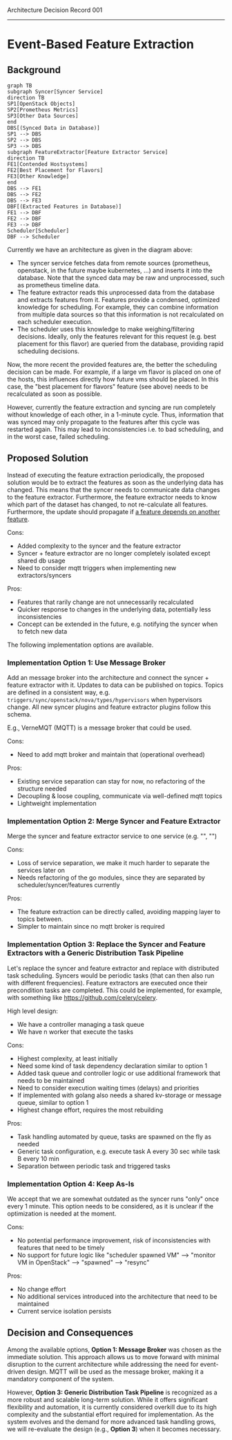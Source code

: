 Architecture Decision Record 001

---

# Event-Based Feature Extraction

## Background

```mermaid
graph TB
subgraph Syncer[Syncer Service]
direction TB
SP1[OpenStack Objects]
SP2[Prometheus Metrics]
SP3[Other Data Sources]
end
DBS[(Synced Data in Database)]
SP1 --> DBS
SP2 --> DBS
SP3 --> DBS
subgraph FeatureExtractor[Feature Extractor Service]
direction TB
FE1[Contended Hostsystems]
FE2[Best Placement for Flavors]
FE3[Other Knowledge]
end
DBS --> FE1
DBS --> FE2
DBS --> FE3
DBF[(Extracted Features in Database)]
FE1 --> DBF
FE2 --> DBF
FE3 --> DBF
Scheduler[Scheduler]
DBF --> Scheduler
```

Currently we have an architecture as given in the diagram above:

- The syncer service fetches data from remote sources (prometheus, openstack, in the future maybe kubernetes, ...) and inserts it into the database. Note that the synced data may be raw and unprocessed, such as prometheus timeline data.
- The feature extractor reads this unprocessed data from the database and extracts features from it. Features provide a condensed, optimized knowledge for scheduling. For example, they can combine information from multiple data sources so that this information is not recalculated on each scheduler execution.
- The scheduler uses this knowledge to make weighing/filtering decisions. Ideally, only the features relevant for this request (e.g. best placement for this flavor) are queried from the database, providing rapid scheduling decisions.

Now, the more recent the provided features are, the better the scheduling decision can be made. For example, if a large vm flavor is placed on one of the hosts, this influences directly how future vms should be placed. In this case, the "best placement for flavors" feature (see above) needs to be recalculated as soon as possible.

However, currently the feature extraction and syncing are run completely without knowledge of each other, in a 1-minute cycle. Thus, information that was synced may only propagate to the features after this cycle was restarted again. This may lead to inconsistencies i.e. to bad scheduling, and in the worst case, failed scheduling.

## Proposed Solution

Instead of executing the feature extraction periodically, the proposed solution would be to extract the features as soon as the underlying data has changed. This means that the syncer needs to communicate data changes to the feature extractor. Furthermore, the feature extractor needs to know which part of the dataset has changed, to not re-calculate all features. Furthermore, the update should propagate if [a feature depends on another feature](https://github.com/cobaltcore-dev/cortex/blob/d1698cfa7a07a1eafacfc56dd2545ee1e28da40b/helm/cortex/values.yaml#L269).

Cons:
- Added complexity to the syncer and the feature extractor
- Syncer + feature extractor are no longer completely isolated except shared db usage
- Need to consider mqtt triggers when implementing new extractors/syncers

Pros:
- Features that rarily change are not unnecessarily recalculated
- Quicker response to changes in the underlying data, potentially less inconsistencies
- Concept can be extended in the future, e.g. notifying the syncer when to fetch new data

The following implementation options are available.

### Implementation Option 1: Use Message Broker

Add an message broker into the architecture and connect the syncer + feature extractor with it. Updates to data can be published on topics. Topics are defined in a consistent way, e.g. `triggers/sync/openstack/nova/types/hypervisors` when hypervisors change. All new syncer plugins and feature extractor plugins follow this schema.

E.g., VerneMQT (MQTT) is a message broker that could be used.

Cons:
- Need to add mqtt broker and maintain that (operational overhead)

Pros:
- Existing service separation can stay for now, no refactoring of the structure needed
- Decoupling & loose coupling, communicate via well-defined mqtt topics
- Lightweight implementation

### Implementation Option 2: Merge Syncer and Feature Extractor

Merge the syncer and feature extractor service to one service (e.g. "", "")

Cons:
- Loss of service separation, we make it much harder to separate the services later on
- Needs refactoring of the go modules, since they are separated by scheduler/syncer/features currently

Pros:
- The feature extraction can be directly called, avoiding mapping layer to topics between.
- Simpler to maintain since no mqtt broker is required

### Implementation Option 3: Replace the Syncer and Feature Extractors with a Generic Distribution Task Pipeline

Let's replace the syncer and feature extractor and replace with distributed task scheduling. Syncers would be periodic tasks (that can then also run with different frequencies). Feature extractors are executed once their precondition tasks are completed. This could be implemented, for example, with something like https://github.com/celery/celery.

High level design:
* We have a controller managing a task queue
* We have n worker that execute the tasks

Cons:
- Highest complexity, at least initially
- Need some kind of task dependency declaration similar to option 1
- Added task queue and controller logic or use additional framework that needs to be maintained
- Need to consider execution waiting times (delays) and priorities
- If implemented with golang also needs a shared kv-storage or message queue, similar to option 1
- Highest change effort, requires the most rebuilding

Pros:
- Task handling automated by queue, tasks are spawned on the fly as needed
- Generic task configuration, e.g. execute task A every 30 sec while task B every 10 min
- Separation between periodic task and triggered tasks

### Implementation Option 4: Keep As-Is

We accept that we are somewhat outdated as the syncer runs "only" once every 1 minute. This option needs to be considered, as it is unclear if the optimization is needed at the moment.

Cons:
- No potential performance improvement, risk of inconsistencies with features that need to be timely
- No support for future logic like "scheduler spawned VM" --> "monitor VM in OpenStack" --> "spawned" --> "resync"

Pros:
- No change effort
- No additional services introduced into the architecture that need to be maintained
- Current service isolation persists

## Decision and Consequences

Among the available options, **Option 1: Message Broker** was chosen as the immediate solution. This approach allows us to move forward with minimal disruption to the current architecture while addressing the need for event-driven design. MQTT will be used as the message broker, making it a mandatory component of the system.

However, **Option 3: Generic Distribution Task Pipeline** is recognized as a more robust and scalable long-term solution. While it offers significant flexibility and automation, it is currently considered overkill due to its high complexity and the substantial effort required for implementation.
As the system evolves and the demand for more advanced task handling grows, we will re-evaluate the design (e.g., **Option 3**) when it becomes necessary.
